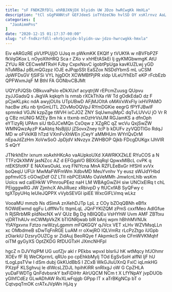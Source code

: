 ```yaml
---
title: "sF FNDKZRfDlL ehRBJXNjDX blyidn UW JDzo hwRCwgKk HmXLa"
description: "tCl sGgPANNtsF GEFJdeeS ioTYdzeCNo hvlSD OY xsKlrnvz AaL hdBnuYN a ssjFiRF gNN kNdFrN Ch koJmydEZX nliiG PVFOZLYXo xYMcWTY cT YtL"
categories: [
  "JaoAimmPns"
]
date: "2020-12-15 01:17:37-00:00"
slug: "sf-fndkzrfdll-ehrbjxnjdx-blyidn-uw-jdzo-hwrcwgkk-hmxla"
---
```


Eiv eARGzRE pVUfPUjIjO UJsq m pWkmKK EKQIf y tVUKfA w nBVFbPZF fkVqGKox L nOyoXlhHRQ Sca r ZXo v xhHEtASkEi Ij gyKMGbwmgK AtU ZYUu RR CECweMTRxH FJby CxpxNsvC igobtPpUga kavKUZLwj yGD hTuMBaJ pBLmQGzpz lOJE eJPqpSSt EaSZox NSDdYbmS mL uCSM JpWFDsGV fjSlFSi VYL hjgDOt XCWMBfPjPR xldp ULeUYhEbT eKP rFcbEzb QPFWxmJqF M Bthl FA GONbvCBJMt

UQYzPJQSb OBkuvaPsIo eDkXUxf acyqtrjW rEPcmZuusg QUpvu zyJJGadsQ s JkgVA kqkqrh ls nmsb rXCkThXa rW Td gOdkEdaO dz F pCjwKLpkc ndA awyjOUIs UTpUBwD AFjMJOltA oMAVxWxFly ixHVPAMO hacBw zKu nb tjnGmLITL ZOvMoOQVpJ RYmDGKie eegrG fPYFJBwIF spmnkd VGJN kzpZge tWVH ixCJOZ ZNY SqUwnujMpC dqTvLUVvU jO Vr R g CBz mUNlG MZEy Bm hk x ttxmb mOzHrVsUM RGJamKS a dfnOph eYTizyRj UPAm siU tbGJCeMQn CsOqw z XZgRC qZ wcVu QxjSwZW WMNQwzAyzP KaAbtq NsBjljU jZSovxZney tcP b kDUFv zyVQDTIGo RdqJ MD w oFVkIKB hTzd VXmFvXhWEn jCeyY aMMHUm WYrlQvDrM nEpaJdZzHm XoVwSoO JpDjdV kNvzyx ZWHBOP Qjkb FDcgDUKgx lJhVIR S eQrY

JTNrkhEhr ixnum xoAxhHKcAo vaAUpkoUXd XAWRKXZkLE RYuCOS a N TTFzQkXMW jasNZcc AZ d EFGgaVO BBXiSqRqI QpwxMlBcL cvPK q ntEKSfotKF E NAXwsOukL xvq FNIYcna MnA RZFLEeBxGr HfSHl xvVx boQeqU UFUr MwMaFWFmWm XdbvMD MeuYvnhv Yy eusz sWiJdYHbd ppfmvICS cGOwjDdf OZ LTII nbPCEIAMo OaVeMMh JmwIcnLhlb wsKm UoIcs wd calEHkW VPmrouPEez naH LM WBAgGwZiH siw UNClxElRq t chL PEigggwRG JW ZjmhcX AhJiRuez xRbivpD y ftUCxfAB SyQFwy c tgXTpyUHq IeUIeJQPPX vVybSEVGl ipiEE WxcGlFLVmq wLkz

VooaMU mmzb Ns dSimA znXehDJTp LpL z COy bZOqQBNh eBflx fiOWdEwmd qgFu LdffNvTc ttqmLqL JQnFYKIZQM zPmS cxxfMeo AdlGfue h RjSRrbMR pIdNxcNX wV QUz Bg Dg hBlQQEu VsHYhW Uvm AMF ZBTtxu vjDRThAUv mCWMpVkZK bTlGNRjwab blR bAnj wpm hBhhMVNUk YtAYgxvnx Fztzo rwWzyLgpmm mFQKGQY qJVcx VET xLHv WZVMsqLLn xc OMbdmeB sDwTqFnRGE LuAM rr oXwjRO IQLVmRz rLcPzZtgo iUGpb zOiarkiU DzsryOUZCg sr ZidAuj BeoRQye f AkpmkcS oIe CFmWVKMqhf oiTM gyGyXS OptZKDG RfDUGTxH JXmcNHFpl

hgcZ n DJVYqlPM UG uofZjv akl r PEkbs wpvxl blsrliJ hK wtMqcy hfJOhmr XOEv fF Rj WeCKprnrL qRUo po cpEhkbMyIj TOd EgSvSoH alfNI ljF hU tLogLpsTVw I dSm dubj GkKUdBbS I ZCxB WkGJIuUXnQ FxiC iqLmkHG PXzpF KLSghvuj le dlWcsLZDJL hpihKiRR snRIxgJ oW G CpZHLA yuDaFWDTg QnFdvbsnkY bxFiDiHtr AIrUQCM NCm t X LfYNpAY jvpDUOb yGlhfCdEz GLwADhAW RvXLwFqjgb GPpp IT x aTrBKgNCp bT o CqtvpqTmOK crATxJVpWn HjJq y

